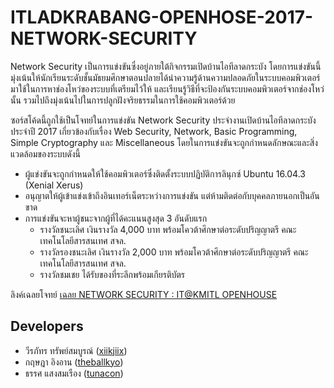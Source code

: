 # ITLADKRABANG-OPENHOSE-2017-NETWORK-SECURITY

Network Security เป็นการแข่งขันซึ่งอยู่ภายใต้กิจกรรมเปิดบ้านไอทีลาดกระบัง โดยการแข่งขันนี้มุ่งเน้นให้นักเรียนระดับชั้นมัธยมศึกษาตอนปลายได้นำความรู้ด้านความปลอดภัยในระบบคอมพิวเตอร์มาใช้ในการหาช่องโหว่ของระบบที่เตรียมไว้ให้ และเรียนรู้วิธีที่จะป้องกันระบบคอมพิวเตอร์จากช่องโหว่นั้น รวมไปถึงมุ่งเน้นไปในการปลูกฝังจริยธรรมในการใช้คอมพิวเตอร์ด้วย

ซอร์สโค้ดนี้ถูกใช้เป็นโจทย์ในการแข่งขัน Network Security ประจำงานเปิดบ้านไอทีลาดกระบังประจำปี 2017 เกี่ยวข้องกับเรื่อง Web Security, Network, Basic Programming, Simple Cryptography และ Miscellaneous โดยในการแข่งขันจะถูกกำหนดลักษณะและสิ่งแวดล้อมของระบบดังนี้

* ผู้แข่งขันจะถูกกำหนดให้ใช้คอมพิวเตอร์ซึ่งติดตั้งระบบปฏิบัติการลินุกซ์ Ubuntu 16.04.3 (Xenial Xerus)
* อนุญาตให้ผู้เข้าแข่งเข้าถึงอินเทอร์เน็ตระหว่างการแข่งขัน แต่ห้ามติดต่อกับบุคคลภายนอกเป็นอันขาด
* การแข่งขันจะหาผู้ชนะจากผู้ที่ได้คะแนนสูงสุด 3 อันดับแรก
	- รางวัลชนะเลิศ เงินรางวัล 4,000 บาท พร้อมโควต้าศึกษาต่อระดับปริญญาตรี คณะเทคโนโลยีสารสนเทศ สจล.
	- รางวัลรองชนะเลิศ เงินรางวัล 2,000 บาท พร้อมโควต้าศึกษาต่อระดับปริญญาตรี คณะเทคโนโลยีสารสนเทศ สจล.
	- รางวัลชมเชย ได้รับของที่ระลึกพร้อมเกียรติบัตร

ลิงค์เฉลยโจทย์
[เฉลย NETWORK SECURITY : IT@KMITL OPENHOUSE](https://medium.com/@gunnputtimate/%E0%B9%80%E0%B8%89%E0%B8%A5%E0%B8%A2-network-security-it-kmitl-openhouse-c4e21a4b672b)

## Developers
- วีรภัทร ทรัพย์สมบูรณ์ ([xiikjiix](https://fb.com/IIIKJIII))
- กฤษฎา อิงอาน ([theballkyo](https://www.facebook.com/Theballkyo))
- ธรรศ แสงสมเรือง ([tunacon](https://fb.com/IIIKJIII))
